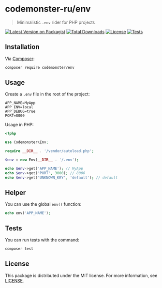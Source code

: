 # codemonster-ru/env

> Minimalistic `.env` rider for PHP projects

[![Latest Version on Packagist](https://img.shields.io/packagist/v/codemonster-ru/env.svg?style=flat-square)](https://packagist.org/packages/codemonster-ru/env)
[![Total Downloads](https://img.shields.io/packagist/dt/codemonster-ru/env.svg?style=flat-square)](https://packagist.org/packages/codemonster-ru/env)
[![License](https://img.shields.io/packagist/l/codemonster-ru/env.svg?style=flat-square)](LICENSE)
[![Tests](https://github.com/codemonster-ru/env/actions/workflows/tests.yml/badge.svg)](https://github.com/codemonster-ru/env/actions/workflows/tests.yml)

## Installation

Via [Composer](https://getcomposer.org):

```bash
composer require codemonster/env
```

## Usage

Create a `.env` file in the root of the project:

```env
APP_NAME=MyApp
APP_ENV=local
APP_DEBUG=true
PORT=8000
```

Usage in PHP:

```php
<?php

use Codemonster\Env;

require __DIR__ . '/vendor/autoload.php';

$env = new Env(__DIR__ . '/.env');

echo $env->get('APP_NAME'); // MyApp
echo $env->get('PORT', 3000); // 8000
echo $env->get('UNKNOWN_KEY', 'default'); // default
```

## Helper

You can use the global `env()` function:

```php
echo env('APP_NAME');
```

## Tests

You can run tests with the command:

```bash
composer test
```

## License

This package is distributed under the MIT license. For more information, see [LICENSE](LICENSE).
